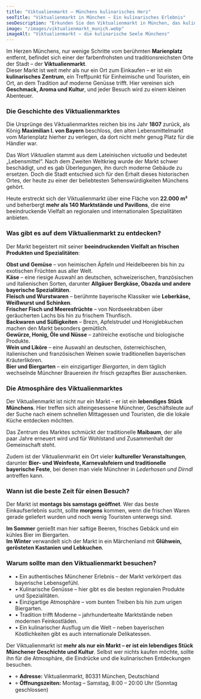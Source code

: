 ```yaml
---
title: "Viktualienmarkt – Münchens kulinarisches Herz"
seoTitle: "Viktualienmarkt in München – Ein kulinarisches Erlebnis"
seoDescription: "Erkunden Sie den Viktualienmarkt in München, das kulinarische Herz der Stadt. Entdecken Sie frische Produkte, lokale Spezialitäten und einzigartige gastronomische Erlebnisse."
image: "/images/viktualienmarkt_munich.webp"
imageAlt: "Viktualienmarkt – die kulinarische Seele Münchens"
---
```


Im Herzen Münchens, nur wenige Schritte vom berühmten **Marienplatz** entfernt, befindet sich einer der farbenfrohsten und traditionsreichsten Orte der Stadt – der **Viktualienmarkt**.  
Dieser Markt ist weit mehr als nur ein Ort zum Einkaufen – er ist ein **kulinarisches Zentrum**, ein Treffpunkt für Einheimische und Touristen, ein Ort, an dem Tradition auf moderne Genüsse trifft. Hier vereinen sich **Geschmack, Aroma und Kultur**, und jeder Besuch wird zu einem kleinen Abenteuer.  

### Die Geschichte des Viktualienmarktes  

Die Ursprünge des Viktualienmarktes reichen bis ins Jahr **1807** zurück, als König **Maximilian I. von Bayern** beschloss, den alten Lebensmittelmarkt vom Marienplatz hierher zu verlegen, da dort nicht mehr genug Platz für die Händler war.  

Das Wort *Viktualien* stammt aus dem Lateinischen *victualia* und bedeutet „Lebensmittel“. Nach dem Zweiten Weltkrieg wurde der Markt schwer beschädigt, und es gab Überlegungen, ihn durch moderne Gebäude zu ersetzen. Doch die Stadt entschied sich für den Erhalt dieses historischen Ortes, der heute zu einer der beliebtesten Sehenswürdigkeiten Münchens gehört.  

Heute erstreckt sich der Viktualienmarkt über eine Fläche von **22.000 m²** und beherbergt **mehr als 140 Marktstände und Pavillons**, die eine beeindruckende Vielfalt an regionalen und internationalen Spezialitäten anbieten.  

### Was gibt es auf dem Viktualienmarkt zu entdecken?  

Der Markt begeistert mit seiner **beeindruckenden Vielfalt an frischen Produkten und Spezialitäten**:  

**Obst und Gemüse** – von heimischen Äpfeln und Heidelbeeren bis hin zu exotischen Früchten aus aller Welt.  
**Käse** – eine riesige Auswahl an deutschen, schweizerischen, französischen und italienischen Sorten, darunter **Allgäuer Bergkäse, Obazda und andere bayerische Spezialitäten**.  
**Fleisch und Wurstwaren** – berühmte bayerische Klassiker wie **Leberkäse, Weißwurst und Schinken**.  
**Frischer Fisch und Meeresfrüchte** – von Nordseekrabben über geräucherten Lachs bis hin zu frischem Thunfisch.  
**Backwaren und Süßigkeiten** – Brezn, Apfelstrudel und Honiglebkuchen machen den Markt besonders gemütlich.  
**Gewürze, Honig, Öle und Nüsse** – zahlreiche exotische und biologische Produkte.  
**Wein und Liköre** – eine Auswahl an deutschen, österreichischen, italienischen und französischen Weinen sowie traditionellen bayerischen Kräuterlikören.  
**Bier und Biergarten** – ein einzigartiger *Biergarten*, in dem täglich wechselnde Münchner Brauereien ihr frisch gezapftes Bier ausschenken.  

### Die Atmosphäre des Viktualienmarktes  

Der Viktualienmarkt ist nicht nur ein Markt – er ist ein **lebendiges Stück Münchens**. 
Hier treffen sich alteingesessene Münchner, Geschäftsleute auf der Suche nach einem schnellen Mittagessen und Touristen, die die lokale Küche entdecken möchten.  

Das Zentrum des Marktes schmückt der traditionelle **Maibaum**, der alle paar Jahre erneuert wird und für Wohlstand und Zusammenhalt der Gemeinschaft steht.  

Zudem ist der Viktualienmarkt ein Ort vieler **kultureller Veranstaltungen**, darunter **Bier- und Weinfeste, Karnevalsfeiern und traditionelle bayerische Feste**, bei denen man viele Münchner in *Lederhosen und Dirndl* antreffen kann.  

### Wann ist die beste Zeit für einen Besuch?  

Der Markt ist **montags bis samstags geöffnet**. Wer das beste Einkaufserlebnis sucht, sollte **morgens** kommen, wenn die frischen Waren gerade geliefert wurden und noch wenig Touristen unterwegs sind.  

**Im Sommer** genießt man hier saftige Beeren, frisches Gebäck und ein kühles Bier im Biergarten.  
**Im Winter** verwandelt sich der Markt in ein Märchenland mit **Glühwein, gerösteten Kastanien und Lebkuchen**.  

### Warum sollte man den Viktualienmarkt besuchen?  

- • Ein authentisches Münchener Erlebnis – der Markt verkörpert das bayerische Lebensgefühl.  
- • Kulinarische Genüsse – hier gibt es die besten regionalen Produkte und Spezialitäten.  
- • Einzigartige Atmosphäre – vom bunten Treiben bis hin zum urigen Biergarten.  
- • Tradition trifft Moderne – jahrhundertealte Marktstände neben modernen Feinkostläden.  
- • Ein kulinarischer Ausflug um die Welt – neben bayerischen Köstlichkeiten gibt es auch internationale Delikatessen.  

Der Viktualienmarkt ist **mehr als nur ein Markt – er ist ein lebendiges Stück Münchener Geschichte und Kultur**. Selbst wer nichts kaufen möchte, sollte ihn für die Atmosphäre, die Eindrücke und die kulinarischen Entdeckungen besuchen.  

- ⌖ **Adresse:** Viktualienmarkt, 80331 München, Deutschland  
- ⌖ **Öffnungszeiten:** Montag – Samstag, 8:00 – 20:00 Uhr (Sonntag geschlossen)  
